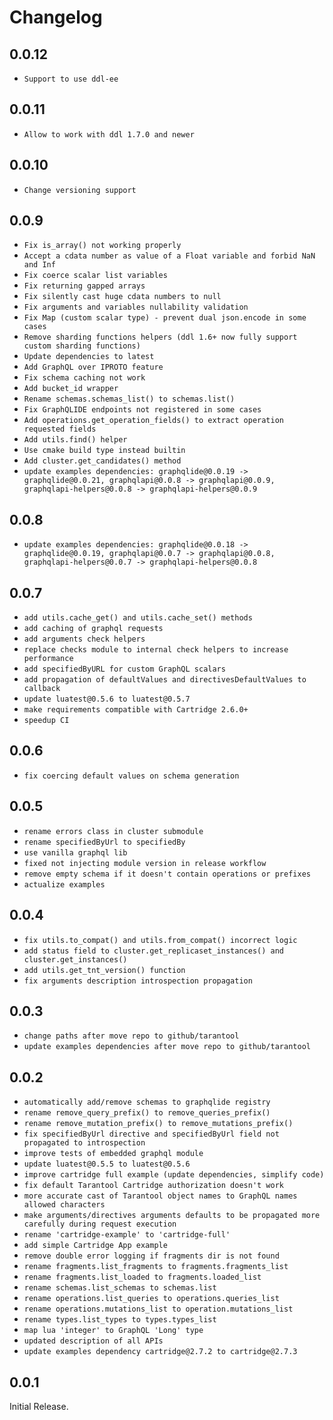 # Changelog

## 0.0.12

- `Support to use ddl-ee`

## 0.0.11

- `Allow to work with ddl 1.7.0 and newer`

## 0.0.10

- `Сhange versioning support`

## 0.0.9

- `Fix is_array() not working properly`
- `Accept a cdata number as value of a Float variable and forbid NaN and Inf`
- `Fix coerce scalar list variables`
- `Fix returning gapped arrays`
- `Fix silently cast huge cdata numbers to null`
- `Fix arguments and variables nullability validation`
- `Fix Map (custom scalar type) - prevent dual json.encode in some cases`
- `Remove sharding functions helpers (ddl 1.6+ now fully support custom sharding functions)`
- `Update dependencies to latest`
- `Add GraphQL over IPROTO feature`
- `Fix schema caching not work`
- `Add bucket_id wrapper`
- `Rename schemas.schemas_list() to schemas.list()`
- `Fix GraphQLIDE endpoints not registered in some cases`
- `Add operations.get_operation_fields() to extract operation requested fields`
- `Add utils.find() helper`
- `Use cmake build type instead builtin`
- `Add cluster.get_candidates() method`
- `update examples dependencies: graphqlide@0.0.19 ->  graphqlide@0.0.21, graphqlapi@0.0.8 -> graphqlapi@0.0.9, graphqlapi-helpers@0.0.8 -> graphqlapi-helpers@0.0.9`

## 0.0.8

- `update examples dependencies: graphqlide@0.0.18 ->  graphqlide@0.0.19, graphqlapi@0.0.7 -> graphqlapi@0.0.8, graphqlapi-helpers@0.0.7 -> graphqlapi-helpers@0.0.8`

## 0.0.7

- `add utils.cache_get() and utils.cache_set() methods`
- `add caching of graphql requests`
- `add arguments check helpers`
- `replace checks module to internal check helpers to increase performance`
- `add specifiedByURL for custom GraphQL scalars`
- `add propagation of defaultValues and directivesDefaultValues to callback`
- `update luatest@0.5.6 to luatest@0.5.7`
- `make requirements compatible with Cartridge 2.6.0+`
- `speedup CI`

## 0.0.6

- `fix coercing default values on schema generation`

## 0.0.5

- `rename errors class in cluster submodule`
- `rename specifiedByUrl to specifiedBy`
- `use vanilla graphql lib`
- `fixed not injecting module version in release workflow`
- `remove empty schema if it doesn't contain operations or prefixes`
- `actualize examples`

## 0.0.4

- `fix utils.to_compat() and utils.from_compat() incorrect logic`
- `add status field to cluster.get_replicaset_instances() and cluster.get_instances()`
- `add utils.get_tnt_version() function`
- `fix arguments description introspection propagation`

## 0.0.3

- `change paths after move repo to github/tarantool`
- `update examples dependencies after move repo to github/tarantool`

## 0.0.2

- `automatically add/remove schemas to graphqlide registry`
- `rename remove_query_prefix() to remove_queries_prefix()`
- `rename remove_mutation_prefix() to remove_mutations_prefix()`
- `fix specifiedByUrl directive and specifiedByUrl field not propagated to introspection`
- `improve tests of embedded graphql module`
- `update luatest@0.5.5 to luatest@0.5.6`
- `improve cartridge full example (update dependencies, simplify code)`
- `fix default Tarantool Cartridge authorization doesn't work`
- `more accurate cast of Tarantool object names to GraphQL names allowed characters`
- `make arguments/directives arguments defaults to be propagated more carefully during request execution`
- `rename 'cartridge-example' to 'cartridge-full'`
- `add simple Cartridge App example`
- `remove double error logging if fragments dir is not found`
- `rename fragments.list_fragments to fragments.fragments_list`
- `rename fragments.list_loaded to fragments.loaded_list`
- `rename schemas.list_schemas to schemas.list`
- `rename operations.list_queries to operations.queries_list`
- `rename operations.mutations_list to operation.mutations_list`
- `rename types.list_types to types.types_list`
- `map lua 'integer' to GraphQL 'Long' type`
- `updated description of all APIs`
- `update examples dependency cartridge@2.7.2 to cartridge@2.7.3`

## 0.0.1

Initial Release.
